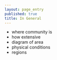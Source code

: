 ```yaml
---
layout: page_entry
published: true
title: In General
---
```



* where community is
* how extensive
* diagram of area
* physical conditions
* regions